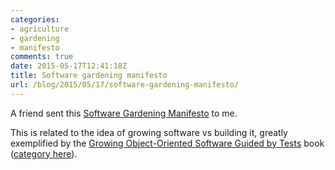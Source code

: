 ```yaml
---
categories:
- agriculture
- gardening
- manifesto
comments: true
date: 2015-05-17T12:41:18Z
title: Software gardening manifesto
url: /blog/2015/05/17/software-gardening-manifesto/
---
```


A friend sent this [Software Gardening Manifesto][manifesto] to me.

This is related to the idea of growing software vs building it, greatly exemplified by the [Growing Object-Oriented Software Guided by Tests][goos-book] book ([category here][goos-category]).

[goos-book]: http://www.growing-object-oriented-software.com/
[goos-category]: /{{site.category_dir}}/goos


[manifesto]: http://softwaregarden.io/manifesto/